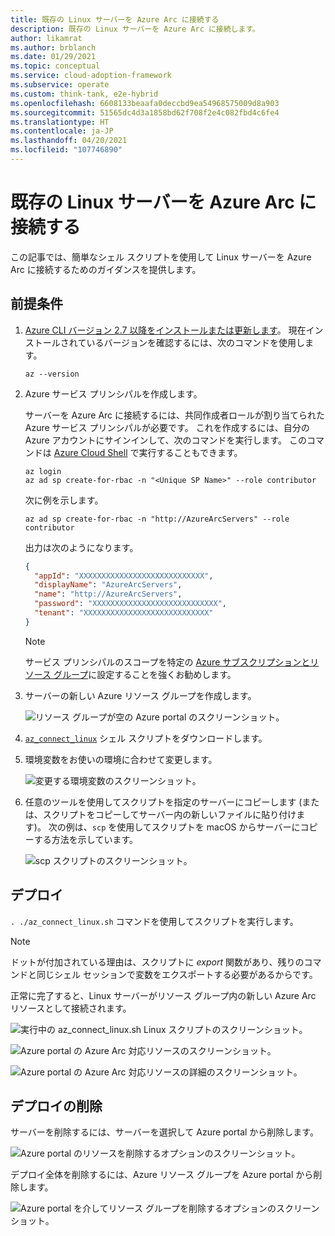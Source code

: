 ```yaml
---
title: 既存の Linux サーバーを Azure Arc に接続する
description: 既存の Linux サーバーを Azure Arc に接続します。
author: likamrat
ms.author: brblanch
ms.date: 01/29/2021
ms.topic: conceptual
ms.service: cloud-adoption-framework
ms.subservice: operate
ms.custom: think-tank, e2e-hybrid
ms.openlocfilehash: 6608133beaafa0deccbd9ea54968575009d8a903
ms.sourcegitcommit: 51565dc4d3a1858bd62f708f2e4c082fbd4c6fe4
ms.translationtype: HT
ms.contentlocale: ja-JP
ms.lasthandoff: 04/20/2021
ms.locfileid: "107746890"
---
```

# <a name="connect-an-existing-linux-server-to-azure-arc"></a>既存の Linux サーバーを Azure Arc に接続する

この記事では、簡単なシェル スクリプトを使用して Linux サーバーを Azure Arc に接続するためのガイダンスを提供します。

## <a name="prerequisites"></a>前提条件

1. [Azure CLI バージョン 2.7 以降をインストールまたは更新します](/cli/azure/install-azure-cli)。 現在インストールされているバージョンを確認するには、次のコマンドを使用します。

    ```console
    az --version
    ```

2. Azure サービス プリンシパルを作成します。

    サーバーを Azure Arc に接続するには、共同作成者ロールが割り当てられた Azure サービス プリンシパルが必要です。 これを作成するには、自分の Azure アカウントにサインインして、次のコマンドを実行します。 このコマンドは [Azure Cloud Shell](https://shell.azure.com/) で実行することもできます。

    ```console
    az login
    az ad sp create-for-rbac -n "<Unique SP Name>" --role contributor
    ```

    次に例を示します。

    ```console
    az ad sp create-for-rbac -n "http://AzureArcServers" --role contributor
    ```

    出力は次のようになります。

    ```json
    {
      "appId": "XXXXXXXXXXXXXXXXXXXXXXXXXXXX",
      "displayName": "AzureArcServers",
      "name": "http://AzureArcServers",
      "password": "XXXXXXXXXXXXXXXXXXXXXXXXXXXX",
      "tenant": "XXXXXXXXXXXXXXXXXXXXXXXXXXXX"
    }
    ```

    > [!NOTE]
    > サービス プリンシパルのスコープを特定の [Azure サブスクリプションとリソース グループ](/cli/azure/ad/sp)に設定することを強くお勧めします。

3. サーバーの新しい Azure リソース グループを作成します。

    ![リソース グループが空の Azure portal のスクリーンショット。](./media/onboard-server/linux-resource-group.png)

4. [`az_connect_linux`](https://github.com/microsoft/azure_arc/blob/main/azure_arc_servers_jumpstart/scripts/az_connect_linux.sh) シェル スクリプトをダウンロードします。

5. 環境変数をお使いの環境に合わせて変更します。

    ![変更する環境変数のスクリーンショット。](./media/onboard-server/linux-variables.png)

6. 任意のツールを使用してスクリプトを指定のサーバーにコピーします (または、スクリプトをコピーしてサーバー内の新しいファイルに貼り付けます)。 次の例は、`scp` を使用してスクリプトを macOS からサーバーにコピーする方法を示しています。

    ![`scp` スクリプトのスクリーンショット。](./media/onboard-server/linux-scp.png)

## <a name="deployment"></a>デプロイ

`. ./az_connect_linux.sh` コマンドを使用してスクリプトを実行します。

> [!NOTE]
> ドットが付加されている理由は、スクリプトに *export* 関数があり、残りのコマンドと同じシェル セッションで変数をエクスポートする必要があるからです。

正常に完了すると、Linux サーバーがリソース グループ内の新しい Azure Arc リソースとして接続されます。

![実行中の `az_connect_linux.sh` Linux スクリプトのスクリーンショット。](./media/onboard-server/az-connect-linux.png)

![Azure portal の Azure Arc 対応リソースのスクリーンショット。](./media/onboard-server/linux-resource.png)

![Azure portal の Azure Arc 対応リソースの詳細のスクリーンショット。](./media/onboard-server/linux-resource-detail.png)

## <a name="delete-the-deployment"></a>デプロイの削除

サーバーを削除するには、サーバーを選択して Azure portal から削除します。

![Azure portal のリソースを削除するオプションのスクリーンショット。](./media/onboard-server/linux-delete-resource.png)

デプロイ全体を削除するには、Azure リソース グループを Azure portal から削除します。

![Azure portal を介してリソース グループを削除するオプションのスクリーンショット。](./media/onboard-server/linux-delete-resource-group.png)
